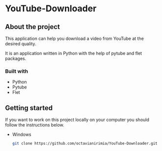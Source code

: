# YouTube-Downloader

## About the project

This application can help you download a video from YouTube at the desired quality.

It is an application written in Python with the help of pytube and flet packages.


### Built with

- Python
- Pytube
- Flet

## Getting started

If you want to work on this project locally on your computer you should follow the instructions below.

* Windows
  ```sh
  git clone https://github.com/octavianirimia/YouTube-Downloader.git
  ```
